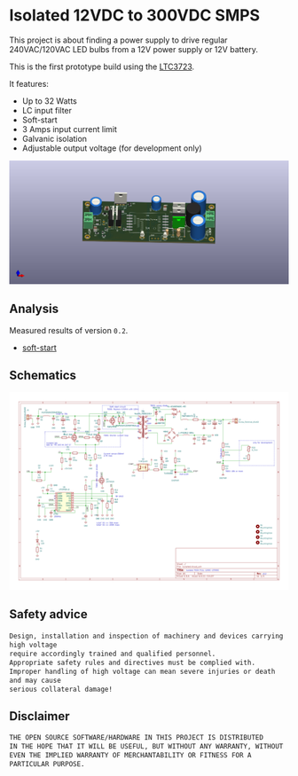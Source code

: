 # Isolated 12VDC to 300VDC SMPS

This project is about finding a power supply to drive regular 240VAC/120VAC
LED bulbs from a 12V power supply or 12V battery.

This is the first prototype build using the [LTC3723](https://www.analog.com/media/en/technical-documentation/data-sheets/372312f.pdf).

It features:
- Up to 32 Watts
- LC input filter
- Soft-start
- 3 Amps input current limit
- Galvanic isolation
- Adjustable output voltage (for development only)

![](3d.png)

## Analysis

Measured results of version `0.2`.
- [soft-start](doc/softstart.md)

## Schematics

![](schematics.svg)

## Safety advice

    Design, installation and inspection of machinery and devices carrying high voltage
    require accordingly trained and qualified personnel.
    Appropriate safety rules and directives must be complied with.
    Improper handling of high voltage can mean severe injuries or death and may cause
    serious collateral damage! 

## Disclaimer

    THE OPEN SOURCE SOFTWARE/HARDWARE IN THIS PROJECT IS DISTRIBUTED
    IN THE HOPE THAT IT WILL BE USEFUL, BUT WITHOUT ANY WARRANTY, WITHOUT
    EVEN THE IMPLIED WARRANTY OF MERCHANTABILITY OR FITNESS FOR A
    PARTICULAR PURPOSE.
